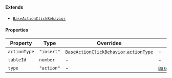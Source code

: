 #### Extends

* [`BaseActionClickBehavior`](./generated/html/BaseActionClickBehavior.md)

#### Properties

| Property                             | Type       | Overrides                                                                                                                                       | Inherited from                                                                                                                      |
| ------------------------------------ | ---------- | ----------------------------------------------------------------------------------------------------------------------------------------------- | ----------------------------------------------------------------------------------------------------------------------------------- |
| <a id="actiontype"></a> `actionType` | `"insert"` | [`BaseActionClickBehavior`](./generated/html/BaseActionClickBehavior.md).[`actionType`](./generated/html/BaseActionClickBehavior.md#actiontype) | -                                                                                                                                   |
| <a id="tableid"></a> `tableId`       | `number`   | -                                                                                                                                               | -                                                                                                                                   |
| <a id="type"></a> `type`             | `"action"` | -                                                                                                                                               | [`BaseActionClickBehavior`](./generated/html/BaseActionClickBehavior.md).[`type`](./generated/html/BaseActionClickBehavior.md#type) |
